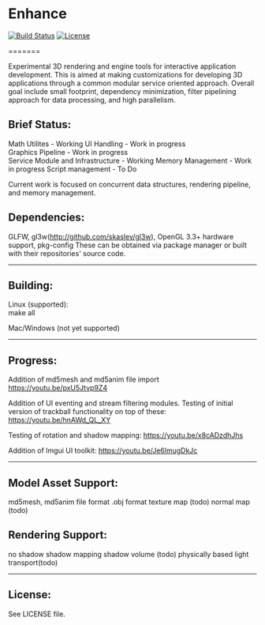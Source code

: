 # Enhance

[![Build Status](https://travis-ci.org/clearlycloudy/enhance.svg?branch=master)](https://travis-ci.org/clearlycloudy/enhance)
[![License](https://img.shields.io/:license-bsd-blue.svg?style=round-square)](https://github.com/clearlycloudy/enhance/blob/master/LICENSE.txt)

=======

Experimental 3D rendering and engine tools for interactive application development. This is aimed at making customizations for developing 3D applications through a common modular service oriented approach. Overall goal include small footprint, dependency minimization, filter pipelining approach for data processing, and high parallelism.

## Brief Status:

Math Utilites  - Working
UI Handling  - Work in progress  
Graphics Pipeline  - Work in progress  
Service Module and Infrastructure - Working
Memory Management  - Work in progress 
Script management  - To Do

Current work is focused on concurrent data structures, rendering pipeline, and memory management.

## Dependencies:

GLFW, gl3w(http://github.com/skaslev/gl3w), OpenGL 3.3+ hardware support, pkg-config
These can be obtained via package manager or built with their repositories' source code.

--------------------------------------------

## Building:

Linux (supported):  
make all

Mac/Windows (not yet supported)

--------------------------------------------

## Progress:

Addition of md5mesh and md5anim file import
https://youtu.be/pxU5Jtvp9Z4

Addition of UI eventing and stream filtering modules. Testing of initial version of trackball functionality on top of these:
https://youtu.be/hnAWd_QL_XY

Testing of rotation and shadow mapping:
https://youtu.be/x8cADzdhJhs

Addition of Imgui UI toolkit:
https://youtu.be/Je6lmugDkJc

--------------------------------------------

## Model Asset Support:

md5mesh, md5anim file format
.obj format
texture map (todo)
normal map (todo)

## Rendering Support:

no shadow
shadow mapping
shadow volume (todo)
physically based light transport(todo)

--------------------------------------------

## License:

See LICENSE file.
